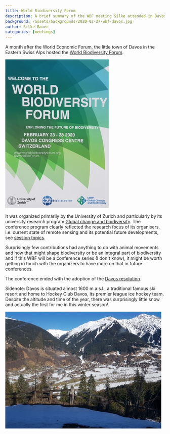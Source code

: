 ```yaml
---
title: World Biodiversity Forum
description: A brief summary of the WBF meeting Silke attended in Davos, Switzerland on 23-28 February 2020.
background: /assets/backgrounds/2020-02-27-wbf-davos.jpg
author: Silke Bauer
categories: [meetings]
---
```


A month after the World Economic Forum, the little town of Davos in the Eastern Swiss Alps hosted the [World Biodiversity Forum](https://www.worldbiodiversityforum.org/index.html).

![Davos Poster](/assets/images/2020-02-27-wbf-davos-poster.jpg)

It was organized primarily by the University of Zurich and particularly by its university research program [Global change and biodiversity](https://www.gcb.uzh.ch/en.html). The conference program clearly reflected the research focus of its organisers, i.e. current state of remote sensing and its potential future developments, see [session topics](https://www.worldbiodiversityforum.org/de/sessions).

Surprisingly few contributions had anything to do with animal movements and how that might shape biodiversity or be an integral part of biodiversity and if this WBF will be a conference series (I don't know), it might be worth getting in touch with the organizers to have more on that in future conferences.

The conference ended with the adoption of the [Davos resolution](https://www.worldbiodiversityforum.org/de/davos-resolution).

Sidenote: Davos is situated almost 1600 m a.s.l., a traditional famous ski resort and home to Hockey Club Davos, its premier league ice hockey team. Despite the altitude and time of the year, there was surprisingly little snow and actually the first for me in this winter season!  

![On the way](/assets/images/2020-02-27-wbf-davos-on-the-way.jpg)

